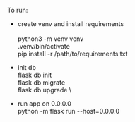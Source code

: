 To run:
- create venv and install requirements\
\
python3 -m venv venv\
.venv/bin/activate\
pip install -r /path/to/requirements.txt

- init db\
flask db init \
flask db migrate \
flask db upgrade \

- run app on 0.0.0.0\
python -m flask run --host=0.0.0.0
